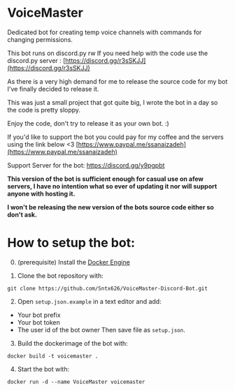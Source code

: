 # VoiceMaster

Dedicated bot for creating temp voice channels with commands for changing permissions.

This bot runs on discord.py rw If you need help with the code use the discord.py server :  [https://discord.gg/r3sSKJJ](https://discord.gg/r3sSKJJ)

As there is a very high demand for me to release the source code for my bot I've finally decided to release it.

This was just a small project that got quite big, I wrote the bot in a day so the code is pretty sloppy.

Enjoy the code, don't try to release it as your own bot. :)

If you'd like to support the bot you could pay for my coffee and the servers using the link below <3  [https://www.paypal.me/ssanaizadeh](https://www.paypal.me/ssanaizadeh)

Support Server for the bot: https://discord.gg/y9pgpbt

**This version of the bot is sufficient enough for casual use on afew servers, I have no intention what so ever of updating it nor will support anyone with hosting it.**

**I won't be releasing the new version of the bots source code either so don't ask.**

# How to setup the bot:

0. (prerequisite) Install the [Docker Engine](https://docs.docker.com/engine/install/)

1. Clone the bot repository with:
```
git clone https://github.com/Sntx626/VoiceMaster-Discord-Bot.git
```

2. Open `setup.json.example` in a text editor and add:
- Your bot prefix
- Your bot token
- The user id of the bot owner
Then save file as `setup.json`.

3. Build the dockerimage of the bot with:
```
docker build -t voicemaster .
```

4. Start the bot with:
```
docker run -d --name VoiceMaster voicemaster
```

